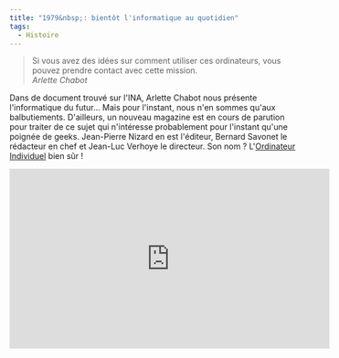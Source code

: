 ```yaml
---
title: "1979&nbsp;: bientôt l'informatique au quotidien"
tags:
  - Histoire
---
```


> Si vous avez des idées sur comment utiliser ces ordinateurs, vous pouvez
> prendre contact avec cette mission.  
> <cite>Arlette Chabot</cite>

<!-- more -->

Dans de document trouvé sur l'INA, Arlette Chabot nous présente l'informatique
du futur… Mais pour l'instant, nous n'en sommes qu'aux balbutiements.
D'ailleurs, un nouveau magazine est en cours de parution pour traiter de ce
sujet qui n'intéresse probablement pour l'instant qu'une poignée de geeks.
Jean-Pierre Nizard en est l'éditeur, Bernard Savonet le rédacteur en chef et
Jean-Luc Verhoye le directeur. Son nom&nbsp;?
L'[Ordinateur Individuel](http://www.01net.com/magazines/01net/) bien sûr&nbsp;!

<iframe width='560' height='315' frameborder='0' marginheight ='0' marginwidth='0' scrolling ='no' src='https://player.ina.fr/player/embed/CAA7900280001/1/1b0bd203fbcd702f9bc9b10ac3d0fc21/560/315/0' ></iframe>
